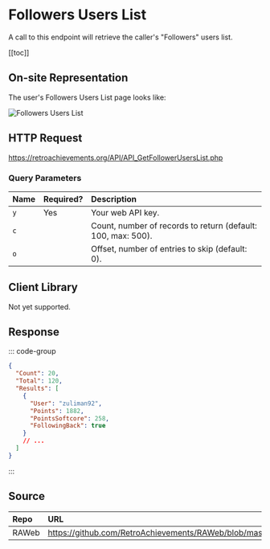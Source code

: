 <script setup>
import SampleRequest from '../components/SampleRequest.vue';
</script>

# Followers Users List

A call to this endpoint will retrieve the caller's "Followers" users list.

[[toc]]

## On-site Representation

The user's Followers Users List page looks like:

![Followers Users List](/user-following-followed.png)

## HTTP Request

<SampleRequest httpVerb="GET">https://retroachievements.org/API/API_GetFollowerUsersList.php</SampleRequest>

### Query Parameters

| Name | Required? | Description                                                  |
| :--- | :-------- | :----------------------------------------------------------- |
| `y`  | Yes       | Your web API key.                                            |
| `c`  |           | Count, number of records to return (default: 100, max: 500). |
| `o`  |           | Offset, number of entries to skip (default: 0).              |

## Client Library

Not yet supported.

## Response

::: code-group

```json [HTTP Response]
{
  "Count": 20,
  "Total": 120,
  "Results": [
    {
      "User": "zuliman92",
      "Points": 1882,
      "PointsSoftcore": 258,
      "FollowingBack": true
    }
    // ...
  ]
}
```

:::

## Source

| Repo  | URL                                                                                            |
| :---- | :--------------------------------------------------------------------------------------------- |
| RAWeb | https://github.com/RetroAchievements/RAWeb/blob/master/public/API/API_GetFollowerUsersList.php |
